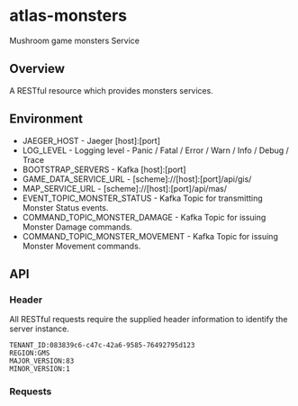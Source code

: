 # atlas-monsters

Mushroom game monsters Service

## Overview

A RESTful resource which provides monsters services.

## Environment

- JAEGER_HOST - Jaeger [host]:[port]
- LOG_LEVEL - Logging level - Panic / Fatal / Error / Warn / Info / Debug / Trace
- BOOTSTRAP_SERVERS - Kafka [host]:[port]
- GAME_DATA_SERVICE_URL - [scheme]://[host]:[port]/api/gis/
- MAP_SERVICE_URL - [scheme]://[host]:[port]/api/mas/
- EVENT_TOPIC_MONSTER_STATUS - Kafka Topic for transmitting Monster Status events.
- COMMAND_TOPIC_MONSTER_DAMAGE - Kafka Topic for issuing Monster Damage commands.
- COMMAND_TOPIC_MONSTER_MOVEMENT - Kafka Topic for issuing Monster Movement commands.

## API

### Header

All RESTful requests require the supplied header information to identify the server instance.

```
TENANT_ID:083839c6-c47c-42a6-9585-76492795d123
REGION:GMS
MAJOR_VERSION:83
MINOR_VERSION:1
```

### Requests
